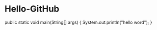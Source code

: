# Hello-GitHub
public static void main(String[] args) {
        System.out.println("hello word");
    }

